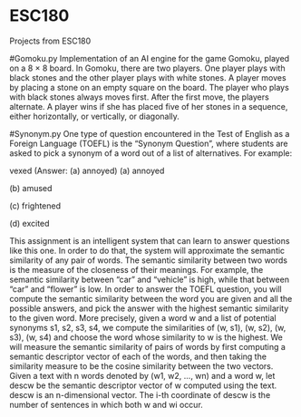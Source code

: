 # ESC180
Projects from ESC180

#Gomoku.py
Implementation of an AI engine for the game Gomoku, played on a 8 × 8 board. In Gomoku, there are two players. One player plays with black stones and the other player plays with white stones. A player moves by placing a stone on an empty square on the board. The player who plays with black stones always moves first. After the first move, the players alternate. A player wins if she has placed five of her stones in a sequence, either horizontally, or vertically, or diagonally.

#Synonym.py
One type of question encountered in the Test of English as a Foreign Language (TOEFL) is the “Synonym Question”, where students are asked to pick a synonym of a word out of a list of alternatives. For example:

vexed (Answer: (a) annoyed)
(a) annoyed

(b) amused

(c) frightened

(d) excited

This assignment is an intelligent system that can learn to answer questions like this one. In order to do that, the system will approximate the semantic similarity of any pair of words. The semantic similarity between two words is the measure of the closeness of their meanings. For example, the semantic similarity between “car” and “vehicle” is high, while that between “car” and “flower” is low. In order to answer the TOEFL question, you will compute the semantic similarity between the word you are given and all the possible answers, and pick the answer with the highest semantic similarity to the given word. More precisely, given a word w and a list of potential synonyms s1, s2, s3, s4, we compute the similarities of (w, s1), (w, s2), (w, s3), (w, s4) and choose the word whose similarity to w is the highest. We will measure the semantic similarity of pairs of words by first computing a semantic descriptor vector of each of the words, and then taking the similarity measure to be the cosine similarity between the two vectors. Given a text with n words denoted by (w1, w2, ..., wn) and a word w, let descw be the semantic descriptor vector of w computed using the text. descw is an n-dimensional vector. The i-th coordinate of descw is the number of sentences in which both w and wi occur.
